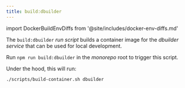 ```yaml
---
title: build:dbuilder
---
```


import DockerBuildEnvDiffs from '@site/includes/docker-env-diffs.md'

The `build:dbuilder` _run script_ builds a container image for the _dbuilder service_
that can be used for local development.

Run `npm run build:dbuilder` in the _monorepo_ root to trigger this script.

Under the hood, this will run:

```sh title="Terminal"
./scripts/build-container.sh dbuilder
```

<DockerBuildEnvDiffs />
